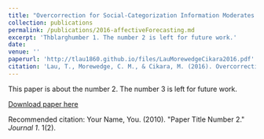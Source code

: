 ```yaml
---
title: "Overcorrection for Social-Categorization Information Moderates Impact Bias in Affective Forecasting"
collection: publications
permalink: /publications/2016-affectiveForecasting.md
excerpt: 'Thblarghumber 1. The number 2 is left for future work.'
date: 
venue: ''
paperurl: 'http://tlau1860.github.io/files/LauMorewedgeCikara2016.pdf'
citation: 'Lau, T., Morewedge, C. M., & Cikara, M. (2016). Overcorrection for Social-Categorization Information Moderates Impact Bias in Affective Forecasting <i>Psychological Science, 27</i>(10), 1340–1351.'
---
```

This paper is about the number 2. The number 3 is left for future work.

[Download paper here](http://academicpages.github.io/files/paper2.pdf)

Recommended citation: Your Name, You. (2010). "Paper Title Number 2." <i>Journal 1</i>. 1(2).
